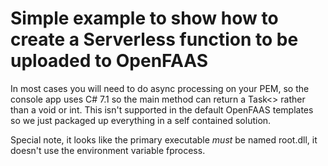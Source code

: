 # Simple example to show how to create a Serverless function to be uploaded to OpenFAAS

In most cases you will need to do async processing on your PEM, so the console app uses C# 7.1 so the main method can return a Task<> rather
than a void or int.  This isn't supported in the default OpenFAAS templates so we just packaged up everything in a self contained solution.

Special note, it looks like the primary executable *must* be named root.dll, it doesn't use the environment variable fprocess.
